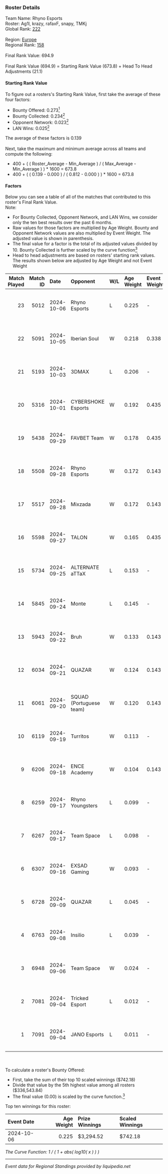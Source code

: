 ### Roster Details<br />
Team Name: Rhyno Esports<br />
Roster: Ag1l, krazy, rafaxF, snapy, TMKj<br />
Global Rank: [222](../../standings_global_2025_03_01.md)<br />
<br />
Region: [Europe]( ../../standings_europe_2025_03_01.md)<br />
Regional Rank: [158]( ../../standings_europe_2025_03_01.md)<br />
<br />
Final Rank Value:  694.9<br />
<br />
Final Rank Value (694.9) = Starting Rank Value (673.8) + Head To Head Adjustments (21.1)<br />

#### Starting Rank Value<br />
To figure out a rosters's Starting Rank Value, first take the average of these four factors:<br />
- Bounty Offered: 0.273[<sup>1</sup>](#table2)
- Bounty Collected: 0.234[<sup>2</sup>](#table1)
- Opponent Network: 0.023[<sup>2</sup>](#table1)
- LAN Wins: 0.025[<sup>2</sup>](#table1)

The average of these factors is 0.139<br />
<br />
Next, take the maximum and minimum average across all teams and compute the following:<br />
- 400 + ( ( Roster_Average - Min_Average ) / ( Max_Average - Min_Average ) ) * 1600 = 673.8
- 400 + ( ( 0.139 - 0.000 ) / ( 0.812 - 0.000 ) ) * 1600 = 673.8


#### Factors<br />
Below you can see a table of all of the matches that contributed to this roster's Final Rank Value.<br />
Note:<br />

- For Bounty Collected, Opponent Network, and LAN Wins, we consider only the ten best results over the past 6 months.
- Raw values for those factors are multiplied by Age Weight. Bounty and Opponent Network values are also multiplied by Event Weight. The adjusted value is shown in parenthesis.
- The final value for a factor is the total of its adjusted values divided by 10. Bounty Collected is further scaled by the curve function[<sup>3</sup>](#curveFunction)
- Head to head adjustments are based on rosters' starting rank values. The results shown below are adjusted by Age Weight and not Event Weight
<span id="table1"></span><br />


| Match Played | Match ID | Date       | Opponent                | W/L | Age Weight | Event Weight | Bounty Collected | Opponent Network | LAN Wins  | H2H Adj. | Roster                               |
| -: | -: | :- | :- | :- | :- | :- | :- | :- | :- | -: | :- |
|           23 |     5012 | 2024-10-06 | Rhyno Esports           | L   | 0.225      | -            | -                | -                | -         |    -2.28 | Ag1l, krazy, rafaxF, snapy, TMKj     |
|           22 |     5091 | 2024-10-05 | Iberian Soul            | W   | 0.218      | 0.338        | 0.017 (0.001)    | 0.556 (0.041)    | 1 (0.218) |     4.72 | Ag1l, krazy, rafaxF, snapy, TMKj     |
|           21 |     5193 | 2024-10-03 | 3DMAX                   | L   | 0.206      | -            | -                | -                | -         |    -0.05 | Ag1l, krazy, rafaxF, snapy, TMKj     |
|           20 |     5316 | 2024-10-01 | CYBERSHOKE Esports      | W   | 0.192      | 0.435        | 0.013 (0.001)    | 0.821 (0.069)    | 0 (0.000) |     4.49 | Ag1l, krazy, rafaxF, snapy, TMKj     |
|           19 |     5438 | 2024-09-29 | FAVBET Team             | W   | 0.178      | 0.435        | 0.032 (0.002)    | 0.952 (0.074)    | 0 (0.000) |     4.18 | Ag1l, krazy, rafaxF, snapy, TMKj     |
|           18 |     5508 | 2024-09-28 | Rhyno Esports           | W   | 0.172      | 0.143        | 0.013 (0.000)    | 0.439 (0.011)    | 0 (0.000) |     3.79 | Ag1l, krazy, rafaxF, snapy, TMKj     |
|           17 |     5517 | 2024-09-28 | Mixzada                 | W   | 0.172      | 0.143        | 0.000 (0.000)    | 0.035 (0.001)    | 0 (0.000) |     2.10 | Ag1l, krazy, rafaxF, snapy, TMKj     |
|           16 |     5598 | 2024-09-27 | TALON                   | W   | 0.165      | 0.435        | 0.000 (0.000)    | 0.235 (0.017)    | 0 (0.000) |     1.75 | Ag1l, krazy, rafaxF, snapy, TMKj     |
|           15 |     5734 | 2024-09-25 | ALTERNATE aTTaX         | L   | 0.153      | -            | -                | -                | -         |    -0.94 | Ag1l, krazy, rafaxF, snapy, TMKj     |
|           14 |     5845 | 2024-09-24 | Monte                   | L   | 0.145      | -            | -                | -                | -         |    -0.85 | Ag1l, krazy, rafaxF, snapy, TMKj     |
|           13 |     5943 | 2024-09-22 | Bruh                    | W   | 0.133      | 0.143        | 0.003 (0.000)    | 0.131 (0.002)    | 0 (0.000) |     2.15 | Ag1l, krazy, rafaxF, snapy, TMKj     |
|           12 |     6034 | 2024-09-21 | QUAZAR                  | W   | 0.124      | 0.143        | 0.005 (0.000)    | 0.278 (0.005)    | 0 (0.000) |     2.13 | Ag1l, krazy, rafaxF, snapy, TMKj     |
|           11 |     6061 | 2024-09-20 | SQUAD (Portuguese team) | W   | 0.120      | 0.143        | 0.000 (0.000)    | 0.013 (0.000)    | 0 (0.000) |     0.98 | Ag1l, krazy, rafaxF, snapy, TMKj     |
|           10 |     6119 | 2024-09-19 | Turritos                | W   | 0.113      | -            | -                | -                | 0 (0.000) |     0.64 | Ag1l, krazy, rafaxF, snapy, TMKj     |
|            9 |     6206 | 2024-09-18 | ENCE Academy            | W   | 0.104      | 0.143        | 0.009 (0.000)    | 0.719 (0.011)    | -         |     2.26 | Ag1l, krazy, rafaxF, snapy, TMKj     |
|            8 |     6259 | 2024-09-17 | Rhyno Youngsters        | L   | 0.099      | -            | -                | -                | -         |    -1.20 | Ag1l, krazy, rafaxF, snapy, TMKj     |
|            7 |     6267 | 2024-09-17 | Team Space              | L   | 0.098      | -            | -                | -                | -         |    -2.28 | Ag1l, krazy, rafaxF, snapy, TMKj     |
|            6 |     6307 | 2024-09-16 | EXSAD Gaming            | W   | 0.093      | -            | -                | -                | -         |     0.73 | Ag1l, krazy, rafaxF, snapy, TMKj     |
|            5 |     6728 | 2024-09-09 | QUAZAR                  | L   | 0.045      | -            | -                | -                | -         |    -0.64 | Ag1l, krazy, NOPEEj, P3R3IIRA, snapy |
|            4 |     6763 | 2024-09-08 | Insilio                 | L   | 0.039      | -            | -                | -                | -         |    -0.59 | Ag1l, krazy, NOPEEj, P3R3IIRA, snapy |
|            3 |     6948 | 2024-09-06 | Team Space              | W   | 0.024      | -            | -                | -                | -         |     0.20 | Ag1l, krazy, NOPEEj, P3R3IIRA, snapy |
|            2 |     7081 | 2024-09-04 | Tricked Esport          | L   | 0.012      | -            | -                | -                | -         |    -0.11 | Ag1l, krazy, NOPEEj, P3R3IIRA, snapy |
|            1 |     7091 | 2024-09-04 | JANO Esports            | L   | 0.011      | -            | -                | -                | -         |    -0.08 | Ag1l, krazy, NOPEEj, P3R3IIRA, snapy |

<br />
<span id="table2"></span><br />
To calculate a roster's Bounty Offered:<br />

- First, take the sum of their top 10 scaled winnings ($742.18)
- Divide that value by the 5th highest value among all rosters ($336,543.84)
- The final value (0.00) is scaled by the curve function.[<sup>3</sup>](#curveFunction)

Top ten winnings for this roster:<br />

| Event Date | Age Weight | Prize Winnings | Scaled Winnings |
| :- | -: | :- | :- |
| 2024-10-06 |      0.225 | $3,294.52      | $742.18         |


<span id="curveFunction"></span>_The Curve Function: 1 / ( 1 + abs( log10( x ) ) )_<br />

---
_Event data for Regional Standings provided by liquipedia.net_<br />
